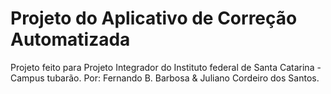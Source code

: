 # Projeto do Aplicativo de Correção Automatizada #

Projeto feito para Projeto Integrador do Instituto federal de Santa Catarina - Campus tubarão.
Por: Fernando B. Barbosa & Juliano Cordeiro dos Santos.
